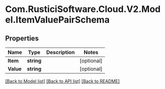 # Com.RusticiSoftware.Cloud.V2.Model.ItemValuePairSchema
## Properties

Name | Type | Description | Notes
------------ | ------------- | ------------- | -------------
**Item** | **string** |  | [optional] 
**Value** | **string** |  | [optional] 

[[Back to Model list]](../README.md#documentation-for-models) [[Back to API list]](../README.md#documentation-for-api-endpoints) [[Back to README]](../README.md)

